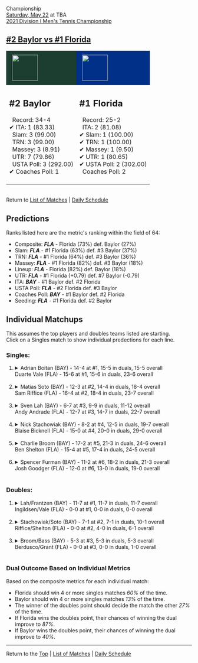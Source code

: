 Championship[](#top)<a name="top"></a>  
[Saturday, May 22](../../schedule/05-22.md) at TBA  
[2021 Division I Men's Tennis Championship](../index.md)  
## [#2 Baylor vs #1 Florida](https://www.ncaa.com/game/5833432)  

<table><tr style="background-color: #d9d9d9 !important"><td style="background-color: #1B3E30 !important"><img src="https://www.ncaa.com/sites/default/files/images/logos/schools/b/baylor.70.png" width="70" height="70" style="padding: 8px;" /></td><td style="background-color: #003087 !important"><img src="https://www.ncaa.com/sites/default/files/images/logos/schools/f/florida.70.png" width="70" height="70" style="padding: 8px;" /></td></tr><tr>
<td>  

<h2>#2 Baylor</h2>  
&nbsp; Record: 34-4<br>  
&#10004; ITA: 1 (83.33)<br>  
&nbsp; Slam: 3 (99.00)<br>  
&nbsp; TRN: 3 (99.00)<br>  
&nbsp; Massey: 3 (8.91)<br>  
&nbsp; UTR: 7 (79.86)<br>  
&nbsp; USTA Poll: 3 (292.00)<br>  
&#10004; Coaches Poll: 1<br>  
<br>  

</td>
<td>  

<h2>#1 Florida</h2>  
&nbsp; Record: 25-2<br>  
&nbsp; ITA: 2 (81.08)<br>  
&#10004; Slam: 1 (100.00)<br>  
&#10004; TRN: 1 (100.00)<br>  
&#10004; Massey: 1 (9.50)<br>  
&#10004; UTR: 1 (80.65)<br>  
&#10004; USTA Poll: 2 (302.00)<br>  
&nbsp; Coaches Poll: 2<br>  
<br>  

</td>
</tr></table>  


<br>Return to [List of Matches](../index.md) &#124; [Daily Schedule](../../schedule/05-22.md)

## Predictions  

Ranks listed here are the metric's ranking within the field of 64:  
- Composite: ***FLA*** - Florida (73%) def. Baylor (27%)  
- Slam: ***FLA*** - #1 Florida (63%) def. #3 Baylor (37%)  
- TRN: ***FLA*** - #1 Florida (64%) def. #3 Baylor (36%)  
- Massey: ***FLA*** - #1 Florida (82%) def. #3 Baylor (18%)  
- Lineup: ***FLA*** - Florida (82%) def. Baylor (18%)  
- UTR: ***FLA*** - #1 Florida (+0.79) def. #7 Baylor (-0.79)  
- ITA: ***BAY*** - #1 Baylor def. #2 Florida  
- USTA Poll: ***FLA*** - #2 Florida def. #3 Baylor  
- Coaches Poll: ***BAY*** - #1 Baylor def. #2 Florida  
- Seeding: ***FLA*** - #1 Florida def. #2 Baylor  

## Individual Matchups  
This assumes the top players and doubles teams listed are starting.  
Click on a Singles match to show individual predections for each line.  

### Singles:  

<ol>
<li><details>
<summary markdown="span">Adrian Boitan (BAY) - 14-4 at #1, 15-5 in duals, 15-5 overall<br>Duarte Vale (FLA) - 15-6 at #1, 15-6 in duals, 23-6 overall</summary>
<h4>Predictions</h4><ul>
<li>Composite: <b><i>FLA</i></b> - Vale (56%) def. Boitan (44%)</li>  
<li>Slam: <b><i>FLA</i></b> - Vale (54%) def. Boitan (46%)</li>  
<li>TRN: <b><i>BAY</i></b> - Boitan (51%) def. Vale (49%)</li>  
<li>Massey: <b><i>FLA</i></b> - Vale (58%) def. Boitan (42%)</li>  
<li>UTR: <b><i>FLA</i></b> - Vale (64%) def. Boitan (36%)</li>  
<li>ITA: <b><i>FLA</i></b> - Vale (54.01) def. Boitan (31.04)</li>  
</ul>
</details>&nbsp;</li>
<li><details>
<summary markdown="span">Matias Soto (BAY) - 12-3 at #2, 14-4 in duals, 18-4 overall<br>Sam Riffice (FLA) - 16-4 at #2, 18-4 in duals, 23-7 overall</summary>
<h4>Predictions</h4><ul>
<li>Composite: <b><i>BAY</i></b> - Soto (55%) def. Riffice (45%)</li>  
<li>Slam: <b><i>BAY</i></b> - Soto (51%) def. Riffice (49%)</li>  
<li>TRN: <b><i>BAY</i></b> - Soto (56%) def. Riffice (44%)</li>  
<li>Massey: <b><i>FLA</i></b> - Riffice (52%) def. Soto (48%)</li>  
<li>UTR: <b><i>BAY</i></b> - Soto (68%) def. Riffice (32%)</li>  
<li>ITA: <b><i>FLA</i></b> - Riffice (49.68) def. Soto (41.70)</li>  
</ul>
</details>&nbsp;</li>
<li><details>
<summary markdown="span">Sven Lah (BAY) - 6-7 at #3, 9-9 in duals, 11-12 overall<br>Andy Andrade (FLA) - 12-7 at #3, 14-7 in duals, 22-7 overall</summary>
<h4>Predictions</h4><ul>
<li>Composite: <b><i>FLA</i></b> - Andrade (84%) def. Lah (16%)</li>  
<li>Slam: <b><i>FLA</i></b> - Andrade (80%) def. Lah (20%)</li>  
<li>TRN: <b><i>FLA</i></b> - Andrade (87%) def. Lah (13%)</li>  
<li>Massey: <b><i>FLA</i></b> - Andrade (85%) def. Lah (15%)</li>  
<li>UTR: <b><i>FLA</i></b> - Andrade (85%) def. Lah (15%)</li>  
<li>ITA: <b><i>FLA</i></b> - Andrade (32.71) def. Lah (4.25)</li>  
</ul>
</details>&nbsp;</li>
<li><details>
<summary markdown="span">Nick Stachowiak (BAY) - 8-2 at #4, 12-5 in duals, 19-7 overall<br>Blaise Bicknell (FLA) - 15-0 at #4, 20-0 in duals, 29-0 overall</summary>
<h4>Predictions</h4><ul>
<li>Composite: <b><i>FLA</i></b> - Bicknell (78%) def. Stachowiak (22%)</li>  
<li>Slam: <b><i>FLA</i></b> - Bicknell (75%) def. Stachowiak (25%)</li>  
<li>TRN: <b><i>FLA</i></b> - Bicknell (87%) def. Stachowiak (13%)</li>  
<li>Massey: <b><i>FLA</i></b> - Bicknell (69%) def. Stachowiak (31%)</li>  
<li>UTR: <b><i>FLA</i></b> - Bicknell (80%) def. Stachowiak (20%)</li>  
<li>ITA: <b><i>FLA</i></b> - Bicknell (15.89) def. Stachowiak (3.38)</li>  
</ul>
</details>&nbsp;</li>
<li><details>
<summary markdown="span">Charlie Broom (BAY) - 17-2 at #5, 21-3 in duals, 24-6 overall<br>Ben Shelton (FLA) - 15-4 at #5, 17-4 in duals, 24-5 overall</summary>
<h4>Predictions</h4><ul>
<li>Composite: <b><i>FLA</i></b> - Shelton (52%) def. Broom (48%)</li>  
<li>Slam: <b><i>FLA</i></b> - Shelton (51%) def. Broom (49%)</li>  
<li>TRN: <b><i>BAY</i></b> - Broom (51%) def. Shelton (49%)</li>  
<li>Massey: <b><i>FLA</i></b> - Shelton (51%) def. Broom (49%)</li>  
<li>UTR: <b><i>FLA</i></b> - Shelton (56%) def. Broom (44%)</li>  
<li>ITA: <b><i>BAY</i></b> - Broom (3.72) def. Shelton (3.20)</li>  
</ul>
</details>&nbsp;</li>
<li><details>
<summary markdown="span">Spencer Furman (BAY) - 11-2 at #6, 18-2 in duals, 21-3 overall<br>Josh Goodger (FLA) - 12-0 at #6, 13-0 in duals, 19-0 overall</summary>
<h4>Predictions</h4><ul>
<li>Composite: <b><i>FLA</i></b> - Goodger (58%) def. Furman (42%)</li>  
<li>Slam: <b><i>FLA</i></b> - Goodger (68%) def. Furman (32%)</li>  
<li>TRN: <b><i>FLA</i></b> - Goodger (69%) def. Furman (31%)</li>  
<li>Massey: <b><i>FLA</i></b> - Goodger (61%) def. Furman (39%)</li>  
<li>UTR: <b><i>BAY</i></b> - Furman (64%) def. Goodger (36%)</li>  
<li>ITA: <b><i>FLA</i></b> - Goodger (8.31) def. Furman (4.24)</li>  
</ul>
</details>&nbsp;</li>
</ol>

### Doubles:  

<ol>
<li><details>
<summary markdown="span">Lah/Frantzen (BAY) - 11-7 at #1, 11-7 in duals, 11-7 overall<br>Ingildsen/Vale (FLA) - 0-0 at #1, 0-0 in duals, 0-0 overall</summary>
<br>Sorry, we don't have any metrics for this match
</details>&nbsp;</li>
<li><details>
<summary markdown="span">Stachowiak/Soto (BAY) - 7-1 at #2, 7-1 in duals, 10-1 overall<br>Riffice/Shelton (FLA) - 0-0 at #2, 4-0 in duals, 6-1 overall</summary>
<br>Sorry, we don't have any metrics for this match
</details>&nbsp;</li>
<li><details>
<summary markdown="span">Broom/Bass (BAY) - 5-3 at #3, 5-3 in duals, 5-3 overall<br>Berdusco/Grant (FLA) - 0-0 at #3, 0-0 in duals, 1-0 overall</summary>
<br>Sorry, we don't have any metrics for this match
</details>&nbsp;</li>
</ol>

### Dual Outcome Based on Individual Metrics  
  
Based on the composite metrics for each individual match:  
- Florida should win 4 or more singles matches *60%* of the time.  
- Baylor should win 4 or more singles matches *13%* of the time.  
- The winner of the doubles point should decide the match the other *27%* of the time.  
- If Florida wins the doubles point, their chances of winning the dual improve to *87%*.  
- If Baylor wins the doubles point, their chances of winning the dual improve to *40%*.  
  
------

Return to the [Top](#top) &#124; [List of Matches](../index.md) &#124; [Daily Schedule](../../schedule/05-22.md)  
